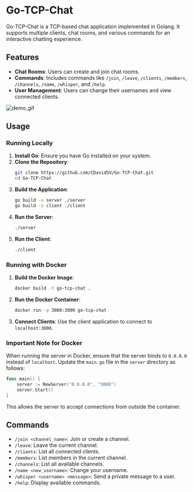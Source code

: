 # Go-TCP-Chat

Go-TCP-Chat is a TCP-based chat application implemented in Golang. It supports multiple clients, chat rooms, and various commands for an interactive chatting experience.

## Features
- **Chat Rooms**: Users can create and join chat rooms.
- **Commands**: Includes commands like `/join`, `/leave`, `/clients`, `/members`, `/channels`, `/name`, `/whisper`, and `/help`.
- **User Management**: Users can change their usernames and view connected clients.

![demo_gif](https://github.com/user-attachments/assets/2eb6e536-37cd-44fe-96da-9f60a420831e)

## Usage

### Running Locally
1. **Install Go**: Ensure you have Go installed on your system.
2. **Clone the Repository**:
   ```bash
   git clone https://github.com/CDavidSV/Go-TCP-Chat.git
   cd Go-TCP-Chat
   ```
3. **Build the Application**:
   ```bash
   go build -o server ./server
   go build -o client ./client
   ```
4. **Run the Server**:
   ```bash
   ./server
   ```
5. **Run the Client**:
   ```bash
   ./client
   ```

### Running with Docker
1. **Build the Docker Image**:
   ```bash
   docker build -t go-tcp-chat .
   ```
2. **Run the Docker Container**:
   ```bash
   docker run -p 3000:3000 go-tcp-chat
   ```
3. **Connect Clients**:
   Use the client application to connect to `localhost:3000`.

### Important Note for Docker

When running the server in Docker, ensure that the server binds to `0.0.0.0` instead of `localhost`. Update the `main.go` file in the `server` directory as follows:

```go
func main() {
    server := NewServer("0.0.0.0", "3000")
    server.Start()
}
```

This allows the server to accept connections from outside the container.

## Commands
- `/join <channel_name>`: Join or create a channel.
- `/leave`: Leave the current channel.
- `/clients`: List all connected clients.
- `/members`: List members in the current channel.
- `/channels`: List all available channels.
- `/name <new_username>`: Change your username.
- `/whisper <username> <message>`: Send a private message to a user.
- `/help`: Display available commands.
